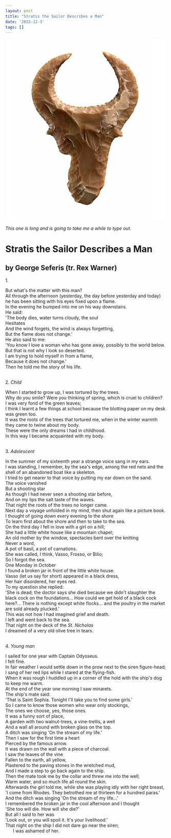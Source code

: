 ```yaml
---
layout: post
title: "Stratis the Sailor Describes a Man"
date: '2022-12-3'
tags: []
---
```


![deer](/assets/head.png)

<em>This one is long and is going to take me a while to type out.</em>

<h1>Stratis the Sailor Describes a Man</h1>
<h2>by George Seferis (tr. Rex Warner)</h2>

<p>1.<br><p>
But what's the matter with this man?<br>
All through the afternoon (yesterday, the day before yesterday and today) he has been sitting with his eyes fixed upon a flame. <br>
In the evening he bumped into me on his way downstairs.<br>
He said: <br>
'The body dies, water turns cloudy, the soul<br>
Hesitates<br>
And the wind forgets, the wind is always forgetting,<br>
But the flame does not change.'<br>
He also said to me:<br>
'You know I love a woman who has gone away, possibly to the world below. But that is not why I look so deserted.<br>
I am trying to hold myself in from a flame,<br>
Because it does not change.'<br>
Then he told me the story of his life.<br>
<br>
<p>2. <em>Child</em><br><p>
When I started to grow up, I was tortured by the trees.<br>
Why do you smile? Were you thinking of spring, which is cruel to children?<br>
I was very fond of the green leaves;<br>
I think I learnt a few things at school because the blotting paper on my desk was green too.<br>
It was the roots of the trees that tortured me, when in the winter warmth they came to twine about my body.<br>
These were the only dreams I had in childhood.<br>
In this way I became acquainted with my body.<br>
<br>
<p>3. <em>Adolescent</em><br><p>
In the summer of my sixteenth year a strange voice sang in my ears. <br>
I was standing, I remember, by the sea's edge, among the red nets and the shell of an abandoned boat like a skeleton. <br>
I tried to get nearer to that voice by putting my ear down on the sand.<br>
The voice vanished<br>
But a shooting star<br>
As though I had never seen a shooting star before,<br>
And on my lips the salt taste of the waves.<br>
That night the roots of the trees no longer came.<br>
Next day a voyage unfolded in my mind, then shut again like a picture book.<br>
I thought of going down every evening to the shore<br>
To learn first about the shore and then to take to the sea. <br>
On the third day I fell in love with a girl on a hill; <br>
She had a little white house like a mountain chapel; <br>
An old mother by the window, spectacles bent over the knitting<br>
Never a word,<br>
A pot of basil, a pot of carnations.<br>
She was called, I think, Vasso, Frosso, or Bilio;<br>
So I forgot the sea. <br>
One Monday in October<br>
I found a broken jar in front of the little white house.<br>
Vasso (let us say for short) appeared in a black dress,<br>
Her hair disordered, her eyes red.<br>
To my question she replied:<br>
'She is dead; the doctor says she died because we didn't slaughter the black cock on the foundations... How could we get hold of a black cock here?... There is nothing except white flocks... and the poultry in the market are sold already plucked.'<br>
This was not how I had imagined grief and death.<br>
I left and went back to the sea.<br>
That night on the deck of the <em>St. Nicholas</em><br>
I dreamed of a very old olive tree in tears.<br>
<br>
<p>4. <em>Young man</em><br><p>
I sailed for one year with Captain Odysseus.<br>
I felt fine.<br>
In fair weather I would settle down in the prow next to the siren figure-head; <br>
I sang of her red lips while I stared at the flying-fish.<br>
When it was rough I huddled up in a corner of the hold with the ship's dog to keep me warm.<br>
At the end of the year one morning I saw minarets. <br>
The ship's mate said: <br>
'That is Saint Sophia. Tonight I'll take you to find some girls.'<br>
So I came to know those women who wear only stockings,<br>
The ones we choose, yes, those ones.<br>
It was a funny sort of place,<br>
A garden with two walnut-trees, a vine-trellis, a well<br>
And a wall all around with broken glass on the top.<br>
A ditch was singing 'On the stream of my life.'<br>
Then I saw for the first time a heart<br>
Pierced by the famous arrow.<br>
It was drawn on the wall with a piece of charcoal. <br>
I saw the leaves of the vine<br>
Fallen to the earth, all yellow,<br>
Plastered to the paving stones in the wretched mud,<br>
And I made a step to go back again to the ship.<br>
Then the mate took me by the collar and threw me into the well;<br>
Warm water, and so much life all round the skin.<br>
Afterwards the girl told me, while she was playing idly with her right breast,<br>
'I come from Rhodes. They betrothed me at thirteen for a hundred paras.'<br>
And the ditch was singing 'On the stream of my life...'<br>
I remembered the broken jar in the cool afternoon and I thought<br>
'She too will die. How will she die?'<br>
But all I said to her was<br>
'Look out, or you will spoil it. It's your livelihood.'<br>
That night on the ship I did not dare go near the siren;<br>
&nbsp;&nbsp;&nbsp;&nbsp;&nbsp;&nbsp;I was ashamed of her.<br>